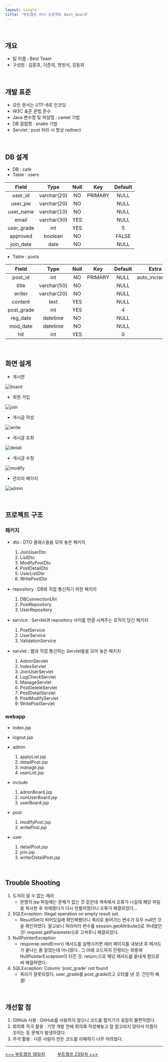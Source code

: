 ```yaml
---
layout: single
title: "부트캠프 미니 프로젝트 best_board"
---
```


<br>

## 개요

- 팀 이름 : Best Team
- 구성원 : 김훈호, 이준희, 명원식, 강동희

<br>

## 개발 표준

- 모든 문서는 UTF-8로 인코딩
- W3C 표준 문법 준수
- Java 변수명 및 파일명 : camel 기법
- DB 컬럼명 : snake 기법
- Servlet : post 처리 시 항상 redirect

<br>

## DB 설계

- DB : cafe
- Table : users

|   Field    |    Type     | Null |   Key   | Default |
|:----------:|:-----------:|:----:|:-------:|:-------:|
|  user_id   | varchar(20) |  NO  | PRIMARY |  NULL   |
|  user_pw   | varchar(20) |  NO  |         |  NULL   |
| user_name  | varchar(10) |  NO  |         |  NULL   |
|   email    | varchar(30) | YES  |         |  NULL   |
| user_grade |     int     | YES  |         |    5    |
|  approved  |   boolean   |  NO  |         |  FALSE  |
| join_date  |    date     |  NO  |         |  NULL   |

- Table : posts

|   Field    |    Type     | Null |   Key   | Default |     Extra      |
|:----------:|:-----------:|:----:|:-------:|:-------:|:--------------:|
|  post_id   |     int     |  NO  | PRIMARY |  NULL   | auto_increment |
|   title    | varchar(50) |  NO  |         |  NULL   |                |
|   writer   | varchar(20) |  NO  |         |  NULL   |                |
|  content   |    text     | YES  |         |  NULL   |                |
| post_grade |     int     | YES  |         |    4    |                |
|  reg_date  |  datetime   |  NO  |         |  NULL   |                |
|  mod_date  |  datetime   |  NO  |         |  NULL   |                |
|    hit     |     int     | YES  |         |    0    |                |

<br>

## 화면 설계

- 게시판

![board](./../images/bestboard/게시판.png)

- 회원 가입

![join](./../images/bestboard/회원%20가입.png)

- 게시글 작성

![write](./../images/bestboard/게시글%20작성.png)

- 게시글 조회

![detail](./../images/bestboard/게시글%20조회.png)

- 게시글 수정

![modify](./../images/bestboard/게시글%20수정.png)

- 관리자 페이지

![admin](./../images/bestboard/관리자%20페이지.png)

<br>

## 프로젝트 구조

### 패키지

- dto : DTO 클래스들을 모아 놓은 패키지
  1. JoinUserDto
  2. ListDto
  3. ModifyPostDto
  4. PostDetailDto
  5. UserListDto
  6. WritePostDto

- repository : DB와 직접 통신하기 위한 패키지
  1. DBConnectionUtil
  2. PostRepository
  3. UserRepository

- service : Servlet과 repository 사이를 연결 시켜주는 로직이 담긴 패키지
  1. PostService
  2. UserService
  3. ValidationService

- servlet : 웹과 직접 통신하는 Servlet들을 모아 놓은 패키지
  1. AdminServlet
  2. IndexServlet
  3. JoinUserServlet
  4. LogCheckServlet
  5. ManageServlet
  6. PostDeleteServlet
  7. PostDetailServlet
  8. PostModifyServlet
  9. WritePostServlet

### webapp

- index.jsp
- logout.jsp

- admin
  1. applyList.jsp
  2. detailPost.jsp
  3. manage.jsp
  4. userList.jsp

- include
  1. adminBoard.jsp
  2. nonUserBoard.jsp
  3. userBoard.jsp

- post
  1. modifyPost.jsp
  2. writePost.jsp

- user
  1. detailPost.jsp
  2. join.jsp
  3. writerDetailPost.jsp

<br>

## Trouble Shooting

1. 도저히 알 수 없는 에러
   - 분명히 jsp 파일에는 문제가 없는 것 같은데 계속해서 오류가 나길래 해당 파일을 복사한 후 삭제했다가 다시 만들어줬더니 오류가 해결되었다...
2. SQLException: Illegal operation on empty result set.
   - ResultSet이 비어있길래 확인해봤더니 쿼리로 들어가는 변수가 모두 null인 것을 확인하였다.
   알고보니 파라미터 변수를 session.getAttribute()로 꺼내왔던 것! request.getParameter()로 고쳐주니 해결되었다.
3. NullPointerException
   - response.sendError() 메서드를 실행시키면 에러 페이지를 내보낸 후 메서드가 끝나는 줄 알았는데 아니였다..
   그 아래 코드까지 진행되는 와중에 NullPointerException이 터진 것. return;으로 해당 메서드를 끝내게 함으로써 해결하였다.
4. SQLException: Column 'post_grade' not found
   - 쿼리가 잘못되었다. user_grade를 post_grade라고 오타를 낸 것. 간단히 해결!

<br>

## 개선할 점

1. GitHub 사용 : GitHub를 사용하지 않으니 코드를 합치기가 굉장히 불편하였다.
2. 회의록 적극 활용 : 기껏 개발 전에 회의록 작성해놓고 잘 참고되지 않아서 이름이 꼬이는 등 문제가 발생하였다.
3. 주석 활용 : 다른 사람이 만든 코드를 이해하기 너무 어려웠다.

---
[<== 부트캠프 18일차](/bootcamp-day18) &nbsp;&nbsp;&nbsp;&nbsp;&nbsp;&nbsp;&nbsp;&nbsp; [부트캠프 23일차 ==>](/bootcamp-day23)